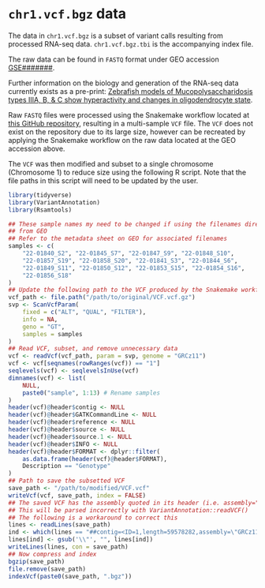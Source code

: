 # `chr1.vcf.bgz` data

The data in `chr1.vcf.bgz` is a subset of variant calls resulting from processed RNA-seq data.
`chr1.vcf.bgz.tbi` is the accompanying index file.

<!--- Update GEO accession and link when GEO submission accepted --->
The raw data can be found in `FASTQ` format under GEO accession [GSE#######](www.path.to.geo.com). 

Further information on the biology and generation of the RNA-seq data currently exists as a pre-print: [Zebrafish models of Mucopolysaccharidosis types IIIA, B, & C show hyperactivity and changes in oligodendrocyte state](https://www.biorxiv.org/content/10.1101/2023.08.02.550904v1).

Raw `FASTQ` files were processed using the Snakemake workflow located at [this GitHub repository](https://github.com/karissa-b/2022_MPSIII_3mBrainRNAseq/tree/main/code/analysis-variants_AC), resulting in a multi-sample `VCF` file.
The `VCF` does not exist on the repository due to its large size, however can be recreated by applying the Snakemake workflow on the raw data located at the GEO accession above.

The `VCF` was then modified and subset to a single chromosome (Chromosome 1) to reduce size using the following R script. Note that the file paths in this script will need to be updated by the user.

```r
library(tidyverse)
library(VariantAnnotation)
library(Rsamtools)

## These sample names my need to be changed if using the filenames directly
## from GEO
## Refer to the metadata sheet on GEO for associated filenames
samples <- c(
    "22-01840_S2", "22-01845_S7", "22-01847_S9", "22-01848_S10",
    "22-01857_S19", "22-01858_S20", "22-01841_S3", "22-01844_S6",
    "22-01849_S11", "22-01850_S12", "22-01853_S15", "22-01854_S16",
    "22-01856_S18"
)
## Update the following path to the VCF produced by the Snakemake workflow
vcf_path <- file.path("/path/to/original/VCF.vcf.gz")
svp <- ScanVcfParam(
    fixed = c("ALT", "QUAL", "FILTER"),
    info = NA,
    geno = "GT",
    samples = samples
)
## Read VCF, subset, and remove unnecessary data
vcf <- readVcf(vcf_path, param = svp, genome = "GRCz11")
vcf <- vcf[seqnames(rowRanges(vcf)) == "1"]
seqlevels(vcf) <- seqlevelsInUse(vcf)
dimnames(vcf) <- list(
    NULL,
    paste0("sample", 1:13) # Rename samples
)
header(vcf)@header$contig <- NULL
header(vcf)@header$GATKCommandLine <- NULL
header(vcf)@header$reference <- NULL
header(vcf)@header$source <- NULL
header(vcf)@header$source.1 <- NULL
header(vcf)@header$INFO <- NULL
header(vcf)@header$FORMAT <- dplyr::filter(
    as.data.frame(header(vcf)@header$FORMAT),
    Description == "Genotype"
)
## Path to save the subsetted VCF
save_path <- "/path/to/modified/VCF.vcf"
writeVcf(vcf, save_path, index = FALSE)
## The saved VCF has the assembly quoted in its header (i.e. assembly="GRCz11")
## This will be parsed incorrectly with VariantAnnotation::readVCF()
## The following is a workaround to correct this
lines <- readLines(save_path)
ind <- which(lines == "##contig=<ID=1,length=59578282,assembly=\"GRCz11\">")
lines[ind] <- gsub('\\"', "", lines[ind])
writeLines(lines, con = save_path)
## Now compress and index
bgzip(save_path)
file.remove(save_path)
indexVcf(paste0(save_path, ".bgz"))
```

